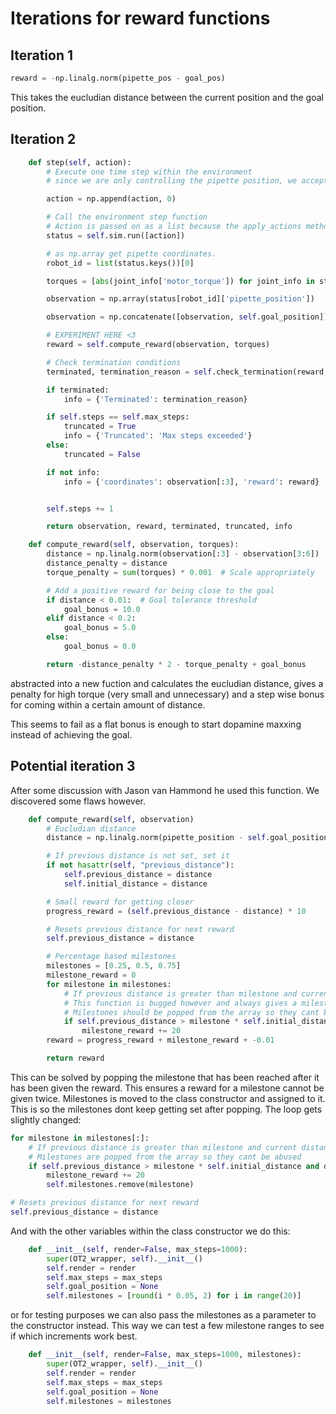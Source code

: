 # Iterations for reward functions

## Iteration 1

```python
reward = -np.linalg.norm(pipette_pos - goal_pos)
```

This takes the eucludian distance between the current position and the goal position.

## Iteration 2

```python
    def step(self, action):
        # Execute one time step within the environment
        # since we are only controlling the pipette position, we accept 3 values for the action and need to append 0 for the drop action

        action = np.append(action, 0)

        # Call the environment step function
        # Action is passed on as a list because the apply_actions method in sim_class uses this list to define actions for multiple agents.
        status = self.sim.run([action])

        # as np.array get pipette coordinates.
        robot_id = list(status.keys())[0]

        torques = [abs(joint_info['motor_torque']) for joint_info in status[robot_id]['joint_states'].values()]

        observation = np.array(status[robot_id]['pipette_position'])

        observation = np.concatenate([observation, self.goal_position])

        # EXPERIMENT HERE <3
        reward = self.compute_reward(observation, torques)

        # Check termination conditions
        terminated, termination_reason = self.check_termination(reward, torques)

        if terminated:
            info = {'Terminated': termination_reason}

        if self.steps == self.max_steps:
            truncated = True
            info = {'Truncated': 'Max steps exceeded'}
        else:
            truncated = False

        if not info:
            info = {'coordinates': observation[:3], 'reward': reward}


        self.steps += 1

        return observation, reward, terminated, truncated, info

    def compute_reward(self, observation, torques):
        distance = np.linalg.norm(observation[:3] - observation[3:6])
        distance_penalty = distance
        torque_penalty = sum(torques) * 0.001  # Scale appropriately

        # Add a positive reward for being close to the goal
        if distance < 0.01:  # Goal tolerance threshold
            goal_bonus = 10.0
        elif distance < 0.2:
            goal_bonus = 5.0
        else:
            goal_bonus = 0.0

        return -distance_penalty * 2 - torque_penalty + goal_bonus
```

abstracted into a new fuction and calculates the eucludian distance, gives a penalty for high torque (very small and unnecessary) and a step wise bonus for coming within a certain amount of distance.

This seems to fail as a flat bonus is enough to start dopamine maxxing instead of achieving the goal.

## Potential iteration 3

After some discussion with Jason van Hammond he used this function. We discovered some flaws however.

```python
    def compute_reward(self, observation)
        # Eucludian distance
        distance = np.linalg.norm(pipette_position - self.goal_position)

        # If previous distance is not set, set it
        if not hasattr(self, "previous_distance"):
            self.previous_distance = distance
            self.initial_distance = distance

        # Small reward for getting closer
        progress_reward = (self.previous_distance - distance) * 10

        # Resets previous distance for next reward
        self.previous_distance = distance

        # Percentage based milestones
        milestones = [0.25, 0.5, 0.75]
        milestone_reward = 0
        for milestone in milestones:
            # If previous distance is greater than milestone and current distance smaller than a milestone distance give extra reward
            # This function is bugged however and always gives a milestone reward once a milestone has been reached
            # Milestones should be popped from the array so they cant be abused
            if self.previous_distance > milestone * self.initial_distance and distance <= milestone * self.initial_distance:
                milestone_reward += 20
        reward = progress_reward + milestone_reward + -0.01

        return reward
```

This can be solved by popping the milestone that has been reached after it has been given the reward. This ensures a reward for a milestone cannot be given twice. Milestones is moved to the class constructor and assigned to it. This is so the milestones dont keep getting set after popping. The loop gets slightly changed:

```python
for milestone in milestones[:]:
    # If previous distance is greater than milestone and current distance smaller than a milestone distance give extra reward
    # Milestones are popped from the array so they cant be abused
    if self.previous_distance > milestone * self.initial_distance and distance <= milestone * self.initial_distance:
        milestone_reward += 20
        self.milestones.remove(milestone)

# Resets previous distance for next reward
self.previous_distance = distance
```

And with the other variables within the class constructor we do this:

```python
    def __init__(self, render=False, max_steps=1000):
        super(OT2_wrapper, self).__init__()
        self.render = render
        self.max_steps = max_steps
        self.goal_position = None
        self.milestones = [round(i * 0.05, 2) for i in range(20)]
```

or for testing purposes we can also pass the milestones as a parameter to the constructor instead. This way we can test a few milestone ranges to see if which increments work best.

```python
    def __init__(self, render=False, max_steps=1000, milestones):
        super(OT2_wrapper, self).__init__()
        self.render = render
        self.max_steps = max_steps
        self.goal_position = None
        self.milestones = milestones
```


